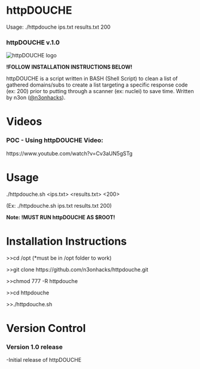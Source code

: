 # httpDOUCHE

Usage: ./httpdouche ips.txt results.txt 200

<h3>httpDOUCHE v.1.0</h3>
<img src="https://raw.githubusercontent.com/n3onhacks/httpdouche/main/httpdouche-logo.jpg" alt="httpDOUCHE logo">

**!FOLLOW INSTALLATION INSTRUCTIONS BELOW!**<p>
httpDOUCHE is a script written in BASH (Shell Script) to clean a list of gathered domains/subs to create a list targeting a specific response code (ex: 200) prior to putting through a scanner (ex: nuclei) to save time. Written by n3on (<a href="https://www.twitter.com/@n3onhacks">@n3onhacks</a>).

<h1>Videos</h1>

<h3>POC - Using httpDOUCHE Video:</h3><p>
 https://www.youtube.com/watch?v=Cv3aUN5gSTg<p>
 
<h1>Usage</h1>
  
./httpdouche.sh <ips.txt> <results.txt> <200> <p>
(Ex: ./httpdouche.sh ips.txt results.txt 200)
 
<b>Note: **!MUST RUN httpDOUCHE AS $ROOT!**</b><p>

 <h1>Installation Instructions</h1>
>>cd /opt  (*must be in /opt folder to work)<p><p>
>>git clone https://github.com/n3onhacks/httpdouche.git<p>
>>chmod 777 -R httpdouche<p>
>>cd httpdouche<p>
>>./httpdouche.sh <ips.txt> <results.txt> <response-code><p>

<h1>Version Control</h1>
  
<h3>Version 1.0 release</h3>
-Initial release of httpDOUCHE<p>
 

